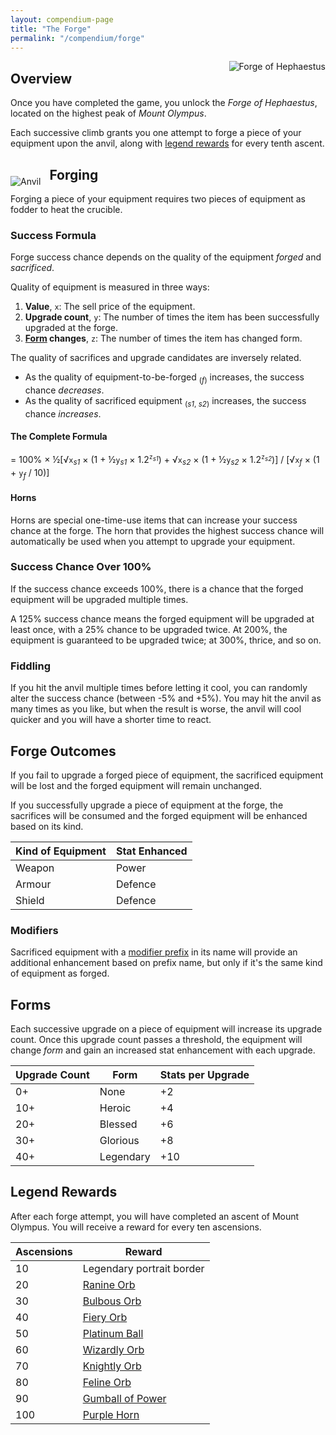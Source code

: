 ```yaml
---
layout: compendium-page
title: "The Forge"
permalink: "/compendium/forge"
---
```


<span style="float: right;">
  <img class="decorative-circle" {% include independently-sized-image-properties.html path="/assets/img/other/forge.gif" %} alt="Forge of Hephaestus" style="margin-left: 1em; margin-bottom: 1em;" />
</span>

## Overview

Once you have completed the game, you unlock the *Forge of Hephaestus*, located on the highest peak of *Mount Olympus*.

Each successive climb grants you one attempt to forge a piece of your equipment upon the anvil, along with [legend rewards](#legend-rewards) for every tenth ascent.

<span style="float: left;">
  <img {% include independently-sized-image-properties.html path="/assets/img/other/anvil.gif" %} alt="Anvil" style="margin-right: 1em; margin-top: 30px;" />
</span>

## Forging

Forging a piece of your equipment requires two pieces of equipment as fodder to heat the crucible.

### Success Formula

Forge success chance depends on the quality of the equipment *forged* and *sacrificed*.

Quality of equipment is measured in three ways:

1. **Value**, `x`: The sell price of the equipment.
1. **Upgrade count**, `y`: The number of times the item has been successfully upgraded at the forge.
1. **[Form](#forms) changes**, `z`: The number of times the item has changed form.

The quality of sacrifices and upgrade candidates are inversely related.

- As the quality of equipment-to-be-forged <sub>(*f*)</sub> increases, the success chance *decreases*.
- As the quality of sacrificed equipment <sub>(*s1*, *s2*)</sub> increases, the success chance *increases*.

#### The Complete Formula

= 100% × ½[√`x`<sub>*s1*</sub> × (1 + ½`y`<sub>*s1*</sub> × 1.2<sup>`z`<sub>*s1*</sub></sup>) +
√`x`<sub>*s2*</sub> × (1 + ½`y`<sub>*s2*</sub> × 1.2<sup>`z`<sub>*s2*</sub></sup>)] /
[√`x`<sub>*f*</sub> × (1 + `y`<sub>*f*</sub> / 10)]

#### Horns

Horns are special one-time-use items that can increase your success chance at the forge. The horn that provides the highest success chance will automatically be used when you attempt to upgrade your equipment.

### Success Chance Over 100%

If the success chance exceeds 100%, there is a chance that the forged equipment will be upgraded multiple times.

A 125% success chance means the forged equipment will be upgraded at least once, with a 25% chance to be upgraded twice. At 200%, the equipment is guaranteed to be upgraded twice; at 300%, thrice, and so on.

### Fiddling

If you hit the anvil multiple times before letting it cool, you can randomly alter the success chance (between -5% and +5%). You may hit the anvil as many times as you like, but when the result is worse, the anvil will cool quicker and you will have a shorter time to react.

## Forge Outcomes

If you fail to upgrade a forged piece of equipment, the sacrificed equipment will be lost and the forged equipment will remain unchanged.

If you successfully upgrade a piece of equipment at the forge, the sacrifices will be consumed and the forged equipment will be enhanced based on its kind.

|Kind of Equipment|Stat Enhanced|
|-|-|
|Weapon|Power|
|Armour|Defence|
|Shield|Defence|

### Modifiers

Sacrificed equipment with a [modifier prefix](guide#modified-equipment) in its name will provide an additional enhancement based on prefix name, but only if it's the same kind of equipment as forged.

## Forms

Each successive upgrade on a piece of equipment will increase its upgrade count. Once this upgrade count passes a threshold, the equipment will change *form* and gain an increased stat enhancement with each upgrade.

|Upgrade Count|Form|Stats per Upgrade|
|-|-|-|
|0+|<span class="quiet-text">None</span>|+2|
|10+|Heroic|+4|
|20+|Blessed|+6|
|30+|Glorious|+8|
|40+|Legendary|+10|

## Legend Rewards

After each forge attempt, you will have completed an ascent of Mount Olympus. You will receive a reward for every ten ascensions.

|Ascensions|Reward|
|-|-|
|10|Legendary portrait border|
|20|[Ranine Orb](/compendium/miscellaneous#ranine-orb)|
|30|[Bulbous Orb](/compendium/miscellaneous#bulbous-orb)|
|40|[Fiery Orb](/compendium/miscellaneous#fiery-orb)|
|50|[Platinum Ball](/compendium/miscellaneous#platinum-ball)|
|60|[Wizardly Orb](/compendium/miscellaneous#wizardly-orb)|
|70|[Knightly Orb](/compendium/miscellaneous#knightly-orb)|
|80|[Feline Orb](/compendium/miscellaneous#feline-orb)|
|90|[Gumball of Power](/compendium/miscellaneous#gumball-of-power)|
|100|[Purple Horn](/compendium/miscellaneous#purple-horn)|

